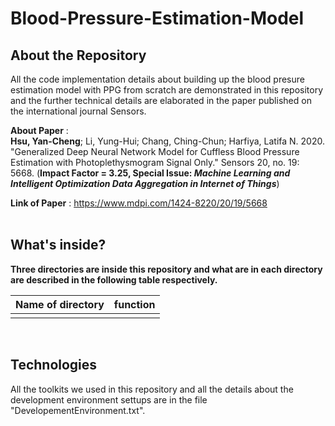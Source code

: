 # **Blood-Pressure-Estimation-Model**


## About the Repository

All the code implementation details about building up the blood presure estimation model with PPG from scratch are demonstrated in this repository and the further technical details are elaborated in the paper published on the international journal Sensors.

**About Paper** :<br>
**Hsu, Yan-Cheng**; Li, Yung-Hui; Chang, Ching-Chun; Harfiya, Latifa N. 2020. "Generalized Deep Neural Network Model for Cuffless Blood Pressure Estimation with Photoplethysmogram Signal Only." Sensors 20, no. 19: 5668. (**Impact Factor = 3.25, Special Issue: *Machine Learning and Intelligent Optimization Data Aggregation in Internet of Things***)

**Link of Paper** : https://www.mdpi.com/1424-8220/20/19/5668
 <br>
 <br>





## What's inside?
**Three directories are inside this repository and what are in each directory are described in the following table respectively.**
<br>

|Name of directory|function|
|-|-|
|||




<br>


## Technologies
All the toolkits we used in this repository and all the details about the development environment settups are in the file "DevelopementEnvironment.txt". 





